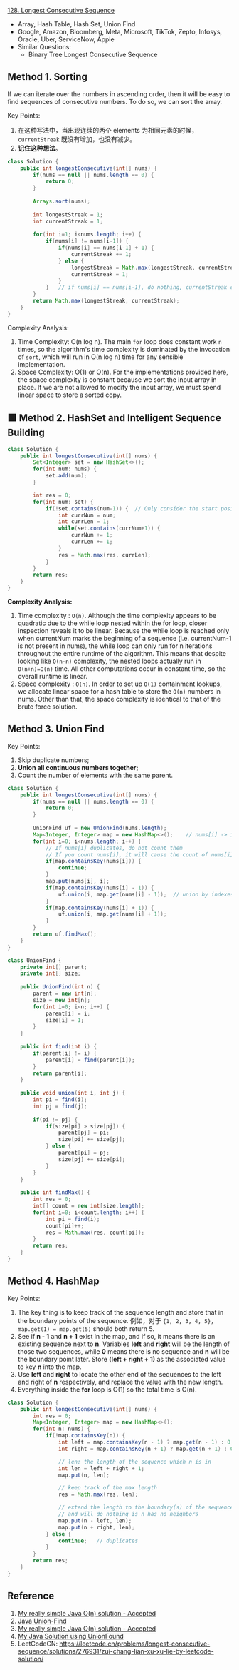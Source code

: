 [128. Longest Consecutive Sequence](https://leetcode.com/problems/longest-consecutive-sequence/)

* Array, Hash Table, Hash Set, Union Find
* Google, Amazon, Bloomberg, Meta, Microsoft, TikTok, Zepto, Infosys, Oracle, Uber, ServiceNow, Apple
* Similar Questions:
    * Binary Tree Longest Consecutive Sequence
    
    
## Method 1. Sorting
If we can iterate over the numbers in ascending order, then it will be easy to find sequences of consecutive numbers. To do so, we can sort the array.

Key Points:
1. 在这种写法中，当出现连续的两个 elements 为相同元素的时候，`currentStreak` 既没有增加，也没有减少。
2. **记住这种想法**。
```java
class Solution {
    public int longestConsecutive(int[] nums) {
        if(nums == null || nums.length == 0) {
            return 0;
        }
        
        Arrays.sort(nums);
        
        int longestStreak = 1;
        int currentStreak = 1;
        
        for(int i=1; i<nums.length; i++) {
            if(nums[i] != nums[i-1]) {
                if(nums[i] == nums[i-1] + 1) {
                    currentStreak += 1;
                } else {
                    longestStreak = Math.max(longestStreak, currentStreak);
                    currentStreak = 1;
                }
            }   // if nums[i] == nums[i-1], do nothing, currentStreak doesn't change.
        }
        return Math.max(longestStreak, currentStreak);
    }
}
```
Complexity Analysis:
1. Time Complexity: O(n log n). The main `for` loop does constant work `n` times, so the  algorithm's time complexity is  dominated by the invocation of `sort`, which will run in O(n log n) time for any sensible implementation.
2. Space Complexity: O(1) or O(n). For the implementations provided here, the space complexity is constant because we sort the input array in place. If we are not allowed to modify the input array, we must spend linear space to store a sorted copy.



## 🟩 Method 2. HashSet and Intelligent Sequence Building
```java
class Solution {
    public int longestConsecutive(int[] nums) {
        Set<Integer> set = new HashSet<>();
        for(int num: nums) {
            set.add(num);
        }

        int res = 0;
        for(int num: set) {
            if(!set.contains(num-1)) {  // Only consider the start position
                int currNum = num;
                int currLen = 1;
                while(set.contains(currNum+1)) {
                    currNum += 1;
                    currLen += 1;
                }
                res = Math.max(res, currLen);
            }
        }
        return res;
    }
}
```
**Complexity Analysis:**
1. Time complexity : `O(n)`. Although the time complexity appears to be quadratic due to the while loop nested within the for loop, closer inspection reveals it to be linear. Because the while loop is reached only when currentNum marks the beginning of a sequence (i.e. currentNum-1 is not present in nums), the while loop can only run for n iterations throughout the entire 
runtime of the algorithm. This means that despite looking like `O(n⋅n)` complexity, the nested loops actually run in `O(n+n)=O(n)` time. All other computations occur in constant time, so the overall runtime is linear.
2. Space complexity : `O(n)`. In order to set up `O(1)` containment lookups, we allocate linear space for a hash table to store the `O(n)` numbers in nums. Other than that, the space complexity is identical to that of the brute force solution.



## Method 3. Union Find

Key Points:
1. Skip duplicate numbers;
2. **Union all continuous numbers together;**
3. Count the number of elements with the same parent.
```java
class Solution {
    public int longestConsecutive(int[] nums) {
        if(nums == null || nums.length == 0) {
            return 0;
        }
        
        UnionFind uf = new UnionFind(nums.length);
        Map<Integer, Integer> map = new HashMap<>();    // nums[i] -> i
        for(int i=0; i<nums.length; i++) {
            // If nums[i] duplicates, do not count them
            // If you count nums[i], it will cause the count of nums[i]'s parent larger than it should be
            if(map.containsKey(nums[i])) {
                continue;
            }
            map.put(nums[i], i);
            if(map.containsKey(nums[i] - 1)) {
                uf.union(i, map.get(nums[i] - 1));  // union by indexes
            }
            if(map.containsKey(nums[i] + 1)) {
                uf.union(i, map.get(nums[i] + 1));
            }
        }
        return uf.findMax();
    }
}

class UnionFind {
    private int[] parent;
    private int[] size;
    
    public UnionFind(int n) {
        parent = new int[n];
        size = new int[n];
        for(int i=0; i<n; i++) {
            parent[i] = i;
            size[i] = 1;
        }
    }
    
    public int find(int i) {
        if(parent[i] != i) {
            parent[i] = find(parent[i]);
        }
        return parent[i];
    }
    
    public void union(int i, int j) {
        int pi = find(i);
        int pj = find(j);
        
        if(pi != pj) {
            if(size[pi] > size[pj]) {
                parent[pj] = pi;
                size[pi] += size[pj];
            } else {
                parent[pi] = pj;
                size[pj] += size[pi];
            }
        }
    }
    
    public int findMax() {
        int res = 0;
        int[] count = new int[size.length];
        for(int i=0; i<count.length; i++) {
            int pi = find(i);
            count[pi]++;
            res = Math.max(res, count[pi]);
        }
        return res;
    }
}
```



## Method 4. HashMap

Key Points:

1. The key thing is to keep track of the sequence length and store that in the boundary points of the sequence. 例如，对于 `{1, 2, 3, 4, 5}`， `map.get(1) = map.get(5)` should both return 5.
2. See if **n - 1** and **n + 1** exist in the map, and if so, it means there is an existing sequence next to **n**. Variables **left** and **right** will be the length of those two sequences, while **0** means there is no sequence and **n** will be the boundary point later. Store **(left + right + 1)** as the associated value to key **n** into the map.
3. Use **left** and **right** to locate the other end of the sequences to the left and right of **n** respectively, and replace the value with the new length.
4. Everything inside the **for** loop is O(1) so the total time is O(n). 

```java
class Solution {
    public int longestConsecutive(int[] nums) {
        int res = 0;
        Map<Integer, Integer> map = new HashMap<>();
        for(int n: nums) {
            if(!map.containsKey(n)) {
                int left = map.containsKey(n - 1) ? map.get(n - 1) : 0;
                int right = map.containsKey(n + 1) ? map.get(n + 1) : 0;

                // len: the length of the sequence which n is in
                int len = left + right + 1;
                map.put(n, len);

                // keep track of the max length
                res = Math.max(res, len);

                // extend the length to the boundary(s) of the sequence
                // and will do nothing is n has no neighbors
                map.put(n - left, len);
                map.put(n + right, len);
            } else {
                continue;   // duplicates
            }
        }
        return res;
    }
}
```


## Reference
1. [My really simple Java O(n) solution - Accepted](https://leetcode.com/problems/longest-consecutive-sequence/discuss/41055/My-really-simple-Java-O(n)-solution-Accepted)
2. [Java Union-Find](https://leetcode.com/problems/longest-consecutive-sequence/discuss/179317/Java-Union-Find)
3. [My really simple Java O(n) solution - Accepted](https://leetcode.com/problems/longest-consecutive-sequence/discuss/41055/My-really-simple-Java-O(n)-solution-Accepted)
4. [My Java Solution using UnionFound](https://leetcode.com/problems/longest-consecutive-sequence/discuss/41062/My-Java-Solution-using-UnionFound)
5. LeetCodeCN: https://leetcode.cn/problems/longest-consecutive-sequence/solutions/276931/zui-chang-lian-xu-xu-lie-by-leetcode-solution/
   
